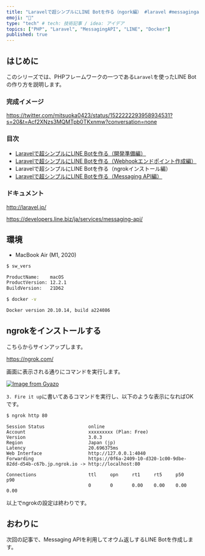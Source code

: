 ```yaml
---
title: "Laravelで超シンプルにLINE Botを作る（ngork編） #laravel #messagingapi #php"
emoji: "💬"
type: "tech" # tech: 技術記事 / idea: アイデア
topics: ["PHP", "Laravel", "MessagingAPI", "LINE", "Docker"]
published: true
---
```


## はじめに

このシリーズでは、PHPフレームワークの一つである`Laravel`を使ったLINE Botの作り方を説明します。

### 完成イメージ

https://twitter.com/mitsuoka0423/status/1522222293958934531?s=20&t=Acf2XNzs3MQMTpb0TKxnmw?conversation=none

### 目次

- [Laravelで超シンプルにLINE Botを作る（開発準備編）](./laravel-line-helloworld-01)
- [Laravelで超シンプルにLINE Botを作る（Webhookエンドポイント作成編）](./laravel-line-helloworld-02)
- Laravelで超シンプルにLINE Botを作る（ngrokインストール編）
- [Laravelで超シンプルにLINE Botを作る（Messaging API編）](./laravel-line-helloworld-04)

### ドキュメント

http://laravel.jp/

https://developers.line.biz/ja/services/messaging-api/

## 環境

- MacBook Air (M1, 2020)

```bash
$ sw_vers

ProductName:    macOS
ProductVersion: 12.2.1
BuildVersion:   21D62
```

```bash
$ docker -v

Docker version 20.10.14, build a224086
```

## ngrokをインストールする

こちらからサインアップします。

https://ngrok.com/

画面に表示される通りにコマンドを実行します。

[![Image from Gyazo](https://i.gyazo.com/0ce5fabdca02498ba1e3e05b8d5f7024.png)](https://gyazo.com/0ce5fabdca02498ba1e3e05b8d5f7024)

`3. Fire it up`に書いてあるコマンドを実行し、以下のような表示になればOKです。

```bash
$ ngrok http 80
```

```log
Session Status                online                                                                         
Account                       xxxxxxxxx (Plan: Free)                                       
Version                       3.0.3                                                                          
Region                        Japan (jp)                                                                     
Latency                       20.696375ms                                                                    
Web Interface                 http://127.0.0.1:4040                                                          
Forwarding                    https://0f6a-2409-10-d320-1c00-9dbe-82dd-d54b-c67b.jp.ngrok.io -> http://localhost:80

Connections                   ttl     opn     rt1     rt5     p50     p90                                    
                              0       0       0.00    0.00    0.00    0.00   
```

以上でngrokの設定は終わりです。

## おわりに

次回の記事で、Messaging APIを利用してオウム返しするLINE Botを作成します。
